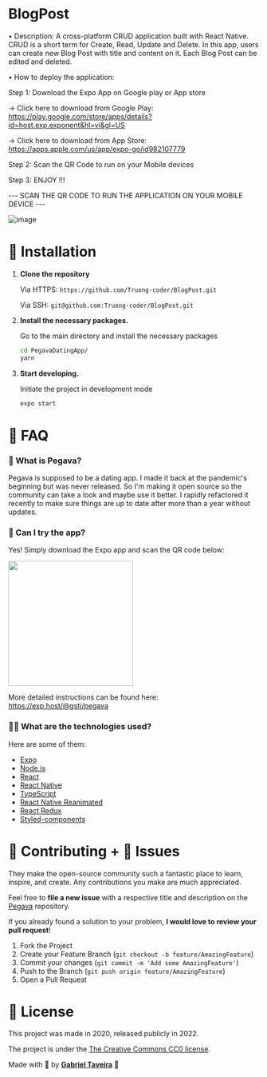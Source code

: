 # BlogPost
• Description: A cross-platform CRUD application built with React Native. CRUD is a short term for Create, Read, Update and Delete. 
In this app, users can create new Blog Post with title and content on it. Each Blog Post can be edited and deleted.

• How to deploy the application: 

Step 1: Download the Expo App on Google play or App store

  -> Click here to download from Google Play: https://play.google.com/store/apps/details?id=host.exp.exponent&hl=vi&gl=US
  
  -> Click here to download from App Store: https://apps.apple.com/us/app/expo-go/id982107779

Step 2: Scan the QR Code to run on your Mobile devices

Step 3: ENJOY !!!

--- SCAN THE QR CODE TO RUN THE APPLICATION ON YOUR MOBILE DEVICE ---

![image](https://user-images.githubusercontent.com/81181191/197429135-53f5b029-11e5-4c46-a730-a2de030e27d9.png)




# :construction_worker: Installation

1. **Clone the repository**

   Via HTTPS: `https://github.com/Truong-coder/BlogPost.git`

   Via SSH: `git@github.com:Truong-coder/BlogPost.git`

2. **Install the necessary packages.**

   Go to the main directory and install the necessary packages

   ```sh
   cd PegavaDatingApp/
   yarn
   ```

3. **Start developing.**

   Initiate the project in development mode

   ```sh
   expo start
   ```

# :postbox: FAQ

### 🙋‍ What is Pegava?

Pegava is supposed to be a dating app. I made it back at the pandemic's beginning but was never released. So I'm making it open source so the community can take a look and maybe use it better. I rapidly refactored it recently to make sure things are up to date after more than a year without updates.

### 📲 Can I try the app?

Yes! Simply download the Expo app and scan the QR code below:

<a href="https://exp.host/@gstj/pegava">
<img src="(https://user-images.githubusercontent.com/81181191/197429135-53f5b029-11e5-4c46-a730-a2de030e27d9.png" width="250" height="250"/>
</a>

More detailed instructions can be found here: https://exp.host/@gstj/pegava

### 👨‍🔬 What are the technologies used?

Here are some of them:

- [Expo](https://expo.io/)
- [Node.js](https://nodejs.org/en/)
- [React](https://pt-br.reactjs.org/)
- [React Native](https://reactnative.dev/)
- [TypeScript](https://www.typescriptlang.org/)
- [React Native Reanimated](https://docs.swmansion.com/react-native-reanimated/)
- [React Redux](https://github.com/reduxjs/react-redux)
- [Styled-components](https://github.com/styled-components/styled-components)

# :tada: Contributing + :bug: Issues

They make the open-source community such a fantastic place to learn, inspire, and create. Any contributions you make are much appreciated.

Feel free to **file a new issue** with a respective title and description on the [Pegava](https://github.com/GSTJ/PegavaDatingApp/issues) repository.

If you already found a solution to your problem, **I would love to review your pull request**!

1. Fork the Project
2. Create your Feature Branch (`git checkout -b feature/AmazingFeature`)
3. Commit your changes (`git commit -m 'Add some AmazingFeature'`)
4. Push to the Branch (`git push origin feature/AmazingFeature`)
5. Open a Pull Request

# :closed_book: License

This project was made in 2020, released publicly in 2022.

The project is under the [The Creative Commons CC0 license](https://github.com/GSTJ/PegavaDatingApp/master/LICENSE).

Made with 💖 by [**Gabriel Taveira**](https://github.com/GSTJ) 🚀
  
